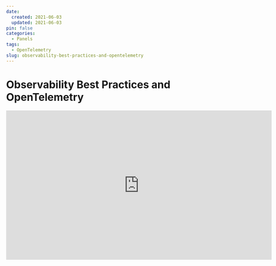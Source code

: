```yaml
---
date:
  created: 2021-06-03
  updated: 2021-06-03
pin: false
categories:
  - Panels
tags:
  - OpenTelemetry
slug: observability-best-practices-and-opentelemetry
---
```


# Observability Best Practices and OpenTelemetry

<iframe width="720" height="405" src="https://www.youtube.com/embed/HExcLWA2b8M" title="Live Interview with Skyscanner: Observability Best Practices &amp; OpenTelemetry" frameborder="0" allow="accelerometer; autoplay; clipboard-write; encrypted-media; gyroscope; picture-in-picture; web-share" referrerpolicy="strict-origin-when-cross-origin" allowfullscreen></iframe>
